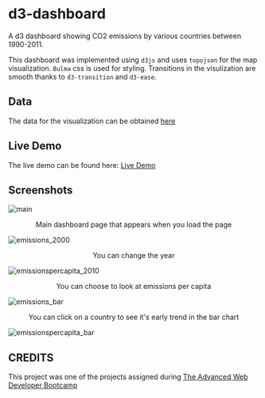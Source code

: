# d3-dashboard
A d3 dashboard showing CO2 emissions by various countries between 1990-2011.

This dashboard was implemented using `d3js` and uses `topojson` for the map visualization. `Bulma` css is used for styling. Transitions in the visulization are smooth thanks to `d3-transition` and `d3-ease`.

## Data
The data for the visualization can be obtained [here](http://data.un.org/)

## Live Demo
The live demo can be found here:
[Live Demo](https://dileep-kishore.github.io/d3-dashboard)

## Screenshots
![main](assets/main.png)
<p style="text-align: center"> Main dashboard page that appears when you load the page </p>

![emissions_2000](assets/emissions_2000.png)
<p style="text-align: center"> You can change the year </p>

![emissionspercapita_2010](assets/emissionspercapita_2010.png)
<p style="text-align: center"> You can choose to look at emissions per capita </p>

![emissions_bar](assets/emissions_bar.png)
<p style="text-align: center"> You can click on a country to see it's early trend in the bar chart </p>

![emissionspercapita_bar](assets/emissionspercapita_bar.png)

## CREDITS

This project was one of the projects assigned during [The Advanced Web Developer Bootcamp](https://www.udemy.com/the-advanced-web-developer-bootcamp/learn/v4/)

